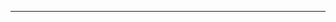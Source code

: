 <!--
## 课程总览  
- 难度评分 Nan / 10 （0 份）  
- 实用评分 Nan / 10 （0 份）  
-->

---

<!--
## 教师们  
- #### 不是伍洲的某个老师  
    - 内容评分 1/10 （1 份）  
    - 分数评分 1/10 （1 份）  
    - 对该老师的评价：  
        `
        恶*人，从不备课。
        `  
-->